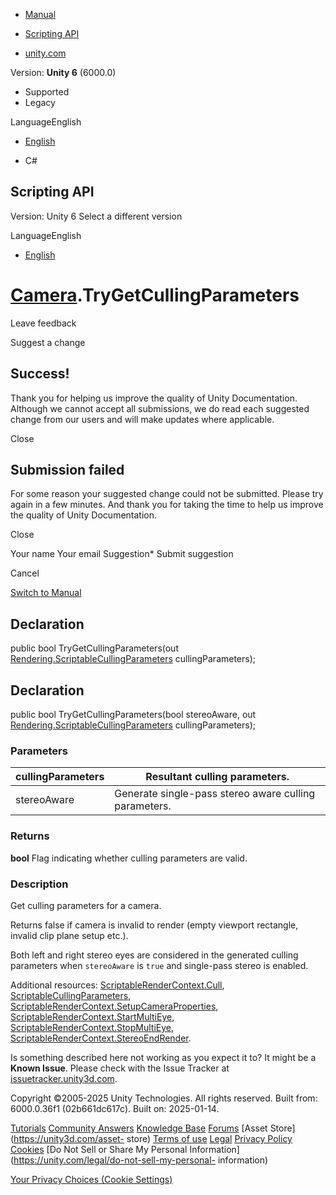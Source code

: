 [ ]()

  * [Manual](../Manual/index.html)
  * [Scripting API](../ScriptReference/index.html)

  * [unity.com](https://unity.com/)

Version: **Unity 6** (6000.0)

  * Supported
  * Legacy

LanguageEnglish

  * [English]()

  * C#

[ ](https://docs.unity3d.com)

## Scripting API

Version: Unity 6 Select a different version

LanguageEnglish

  * [English]()

#  [Camera](Camera.html).TryGetCullingParameters

Leave feedback

Suggest a change

## Success!

Thank you for helping us improve the quality of Unity Documentation. Although
we cannot accept all submissions, we do read each suggested change from our
users and will make updates where applicable.

Close

## Submission failed

For some reason your suggested change could not be submitted. Please <a>try
again</a> in a few minutes. And thank you for taking the time to help us
improve the quality of Unity Documentation.

Close

Your name Your email Suggestion* Submit suggestion

Cancel

[Switch to Manual](../Manual/class-Camera.html "Go to Camera Component in the
Manual")

## Declaration

public bool TryGetCullingParameters(out
[Rendering.ScriptableCullingParameters](Rendering.ScriptableCullingParameters.html)
cullingParameters);

## Declaration

public bool TryGetCullingParameters(bool stereoAware, out
[Rendering.ScriptableCullingParameters](Rendering.ScriptableCullingParameters.html)
cullingParameters);

### Parameters

cullingParameters | Resultant culling parameters.  
---|---  
stereoAware | Generate single-pass stereo aware culling parameters.  
  
### Returns

**bool** Flag indicating whether culling parameters are valid.

### Description

Get culling parameters for a camera.

Returns false if camera is invalid to render (empty viewport rectangle,
invalid clip plane setup etc.).  
  
Both left and right stereo eyes are considered in the generated culling
parameters when `stereoAware` is `true` and single-pass stereo is enabled.  
  
Additional resources:
[ScriptableRenderContext.Cull](Rendering.ScriptableRenderContext.Cull.html),
[ScriptableCullingParameters](Rendering.ScriptableCullingParameters.html),
[ScriptableRenderContext.SetupCameraProperties](Rendering.ScriptableRenderContext.SetupCameraProperties.html),
[ScriptableRenderContext.StartMultiEye](Rendering.ScriptableRenderContext.StartMultiEye.html),
[ScriptableRenderContext.StopMultiEye](Rendering.ScriptableRenderContext.StopMultiEye.html),
[ScriptableRenderContext.StereoEndRender](Rendering.ScriptableRenderContext.StereoEndRender.html).

Is something described here not working as you expect it to? It might be a
**Known Issue**. Please check with the Issue Tracker at
[issuetracker.unity3d.com](https://issuetracker.unity3d.com).

Copyright ©2005-2025 Unity Technologies. All rights reserved. Built from:
6000.0.36f1 (02b661dc617c). Built on: 2025-01-14.

[Tutorials](https://unity3d.com/learn) [Community
Answers](https://answers.unity3d.com) [Knowledge
Base](https://support.unity3d.com/hc/en-us)
[Forums](https://forum.unity3d.com) [Asset Store](https://unity3d.com/asset-
store) [Terms of use](https://docs.unity3d.com/Manual/TermsOfUse.html)
[Legal](https://unity.com/legal) [Privacy
Policy](https://unity.com/legal/privacy-policy)
[Cookies](https://unity.com/legal/cookie-policy) [Do Not Sell or Share My
Personal Information](https://unity.com/legal/do-not-sell-my-personal-
information)

[Your Privacy Choices (Cookie Settings)](javascript:void\(0\);)

